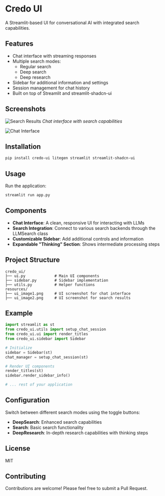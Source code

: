 # Credo UI

A Streamlit-based UI for conversational AI with integrated search capabilities.

## Features

- Chat interface with streaming responses
- Multiple search modes:
  - Regular search
  - Deep search
  - Deep research
- Sidebar for additional information and settings
- Session management for chat history
- Built on top of Streamlit and streamlit-shadcn-ui

## Screenshots


![Search Results](resources/Screenshot%20from%202025-03-03%2007-32-08.png)
*Chat interface with search capabilities*

![Chat Interface](resources/Screenshot%20from%202025-03-03%2007-32-00.png)


## Installation

```bash
pip install credo-ui litegen streamlit streamlit-shadcn-ui
```

## Usage

Run the application:

```bash
streamlit run app.py
```

## Components

- **Chat Interface**: A clean, responsive UI for interacting with LLMs
- **Search Integration**: Connect to various search backends through the LLMSearch class
- **Customizable Sidebar**: Add additional controls and information
- **Expandable "Thinking" Section**: Shows intermediate processing steps

## Project Structure

```
credo_ui/
├── ui.py             # Main UI components
├── sidebar.py        # Sidebar implementation
├── utils.py          # Helper functions
resources/
├── ui_image1.png     # UI screenshot for chat interface
├── ui_image2.png     # UI screenshot for search results
```

## Example

```python
import streamlit as st
from credo_ui.utils import setup_chat_session
from credo_ui.ui import render_titles
from credo_ui.sidebar import Sidebar

# Initialize
sidebar = Sidebar(st)
chat_manager = setup_chat_session(st)

# Render UI components
render_titles(st)
sidebar.render_sidebar_info()

# ... rest of your application
```

## Configuration

Switch between different search modes using the toggle buttons:
- **DeepSearch**: Enhanced search capabilities
- **Search**: Basic search functionality
- **DeepResearch**: In-depth research capabilities with thinking steps

## License

MIT

## Contributing

Contributions are welcome! Please feel free to submit a Pull Request.